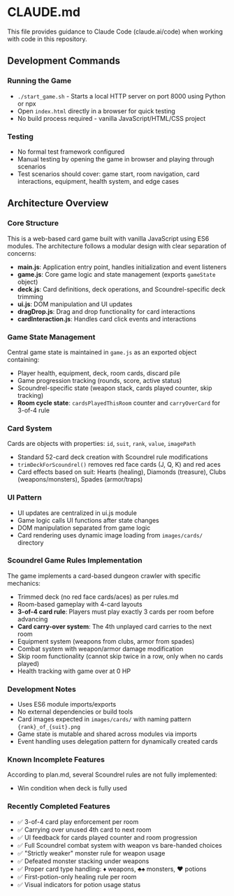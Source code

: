 # CLAUDE.md

This file provides guidance to Claude Code (claude.ai/code) when working with code in this repository.

## Development Commands

### Running the Game
- `./start_game.sh` - Starts a local HTTP server on port 8000 using Python or npx
- Open `index.html` directly in a browser for quick testing
- No build process required - vanilla JavaScript/HTML/CSS project

### Testing
- No formal test framework configured
- Manual testing by opening the game in browser and playing through scenarios
- Test scenarios should cover: game start, room navigation, card interactions, equipment, health system, and edge cases

## Architecture Overview

### Core Structure
This is a web-based card game built with vanilla JavaScript using ES6 modules. The architecture follows a modular design with clear separation of concerns:

- **main.js**: Application entry point, handles initialization and event listeners
- **game.js**: Core game logic and state management (exports `gameState` object)
- **deck.js**: Card definitions, deck operations, and Scoundrel-specific deck trimming
- **ui.js**: DOM manipulation and UI updates
- **dragDrop.js**: Drag and drop functionality for card interactions
- **cardInteraction.js**: Handles card click events and interactions

### Game State Management
Central game state is maintained in `game.js` as an exported object containing:
- Player health, equipment, deck, room cards, discard pile
- Game progression tracking (rounds, score, active status)
- Scoundrel-specific state (weapon stack, cards played counter, skip tracking)
- **Room cycle state**: `cardsPlayedThisRoom` counter and `carryOverCard` for 3-of-4 rule

### Card System
Cards are objects with properties: `id`, `suit`, `rank`, `value`, `imagePath`
- Standard 52-card deck creation with Scoundrel rule modifications
- `trimDeckForScoundrel()` removes red face cards (J, Q, K) and red aces
- Card effects based on suit: Hearts (healing), Diamonds (treasure), Clubs (weapons/monsters), Spades (armor/traps)

### UI Pattern
- UI updates are centralized in ui.js module
- Game logic calls UI functions after state changes
- DOM manipulation separated from game logic
- Card rendering uses dynamic image loading from `images/cards/` directory

### Scoundrel Game Rules Implementation
The game implements a card-based dungeon crawler with specific mechanics:
- Trimmed deck (no red face cards/aces) as per rules.md
- Room-based gameplay with 4-card layouts
- **3-of-4 card rule**: Players must play exactly 3 cards per room before advancing
- **Card carry-over system**: The 4th unplayed card carries to the next room
- Equipment system (weapons from clubs, armor from spades)
- Combat system with weapon/armor damage modification
- Skip room functionality (cannot skip twice in a row, only when no cards played)
- Health tracking with game over at 0 HP

### Development Notes
- Uses ES6 module imports/exports
- No external dependencies or build tools
- Card images expected in `images/cards/` with naming pattern `{rank}_of_{suit}.png`
- Game state is mutable and shared across modules via imports
- Event handling uses delegation pattern for dynamically created cards

### Known Incomplete Features
According to plan.md, several Scoundrel rules are not fully implemented:
- Win condition when deck is fully used

### Recently Completed Features
- ✅ 3-of-4 card play enforcement per room
- ✅ Carrying over unused 4th card to next room
- ✅ UI feedback for cards played counter and room progression
- ✅ Full Scoundrel combat system with weapon vs bare-handed choices
- ✅ "Strictly weaker" monster rule for weapon usage
- ✅ Defeated monster stacking under weapons
- ✅ Proper card type handling: ♦️ weapons, ♣️♠️ monsters, ♥️ potions
- ✅ First-potion-only healing rule per room
- ✅ Visual indicators for potion usage status